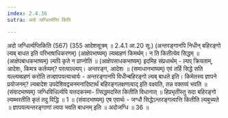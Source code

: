 ```yaml
---
index: 2.4.36
sutra: अदो जग्धिर्ल्यप्ति किति

---
```

 अदो जग्धिर्ल्यप्तिकिति (567) (355 आदेशसूत्रम् ॥ 2.4.1 आ.20 सू.) (अन्तरङ्गानपि निधीन् बहिरङ्गो ल्यब् बाधत इति परिभाषाधिकरणम्) (आक्षेपभाष्यम्) ल्यब्ग्रहणं किमर्थम्। न ति कितीत्येव सिद्धम् ॥ (आक्षेपबाधकभाष्यम्) ल्यपि कृते न प्राप्नोति ॥ (आक्षेपसाधकभाष्यम्) इदमिह संप्रधार्थम्  -  ल्यप् क्रियताम्, आदेशः, किमत्र कर्तव्यम्? परत्वाल्ल्यप्। अन्तरङ्ग, आदेशः ॥ (समाधानभाष्यम्) एवं तर्हि सिद्धे सति यल्ल्यब्ग्रहणं करोति तज्ज्ञापयत्याचार्यः  -  अन्तरङ्गानपि विधीन्बहिरङ्गो ल्यब् बाधते इति। किमेतस्य ज्ञापने प्रयोजनम्? ल्यबादेश उपदेशिवद्वचनमनादिष्टार्थं बहिरङ्गलक्षणत्वाद् इति वक्ष्यति, तन्न वक्तव्यं भवति ॥ (संवादभाष्यम्) जग्धिविधिर्ल्यपि यत्तदकस्मा- त्सिद्धमदस्ति कितीति विधानात् ॥ हिप्रभृतींस्तु सदा बहिरङ्गो ल्यब्भरतीति कृतं तदु विद्धि ॥ 1 ॥ (संवादभाष्यम्) एष एवार्थः  -  जग्धौ सिद्धेऽन्तरङ्गत्वात्ति कितीति ल्यबुच्यते ॥ ज्ञापयत्यन्तरङ्गाणां ल्यपा भवति बाधनम् इति ॥ अदोजग्धि ॥ 36 ॥ 